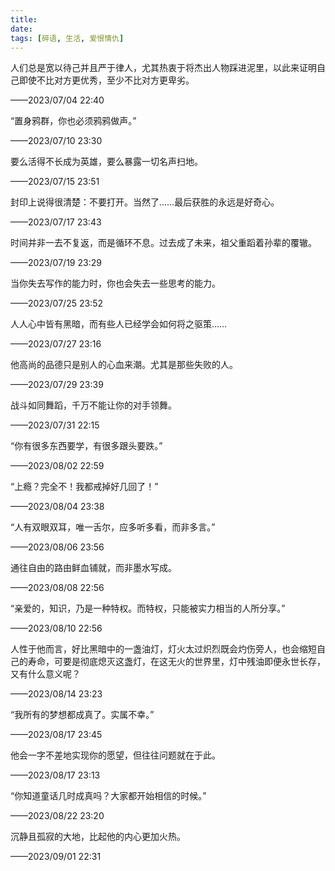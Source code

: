 ```yaml
---
title: 
date: 
tags: [碎语, 生活, 爱恨情仇]
---
```


人们总是宽以待己并且严于律人，尤其热衷于将杰出人物踩进泥里，以此来证明自己即使不比对方更优秀，至少不比对方更卑劣。

——2023/07/04 22:40

“置身鸦群，你也必须鸦鸦做声。”

——2023/07/10 23:30

要么活得不长成为英雄，要么暴露一切名声扫地。

——2023/07/15 23:51

封印上说得很清楚：不要打开。当然了……最后获胜的永远是好奇心。

——2023/07/17 23:43

时间并非一去不复返，而是循环不息。过去成了未来，祖父重蹈着孙辈的覆辙。

——2023/07/19 23:29

当你失去写作的能力时，你也会失去一些思考的能力。

——2023/07/25 23:52

人人心中皆有黑暗，而有些人已经学会如何将之驱策……

——2023/07/27 23:16

他高尚的品德只是别人的心血来潮。尤其是那些失败的人。

——2023/07/29 23:39

战斗如同舞蹈，千万不能让你的对手领舞。

——2023/07/31 22:15

“你有很多东西要学，有很多跟头要跌。”

——2023/08/02 22:59

“上瘾？完全不！我都戒掉好几回了！”

——2023/08/04 23:38

“人有双眼双耳，唯一舌尔，应多听多看，而非多言。”

——2023/08/06 23:56

通往自由的路由鲜血铺就，而非墨水写成。

——2023/08/08 22:56

“亲爱的，知识，乃是一种特权。而特权，只能被实力相当的人所分享。”

——2023/08/10 22:56

人性于他而言，好比黑暗中的一盏油灯，灯火太过炽烈既会灼伤旁人，也会缩短自己的寿命，可要是彻底熄灭这盏灯，在这无火的世界里，灯中残油即便永世长存，又有什么意义呢？

——2023/08/14 23:23

“我所有的梦想都成真了。实属不幸。”

——2023/08/17 23:45

他会一字不差地实现你的愿望，但往往问题就在于此。

——2023/08/17 23:13

“你知道童话几时成真吗？大家都开始相信的时候。”

——2023/08/22 23:20

沉静且孤寂的大地，比起他的内心更加火热。

——2023/09/01 22:31
